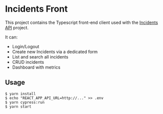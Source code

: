 # Incidents Front
This project contains the Typescript front-end client used with the
[Incidents API](https://github.com/chazapp/incidents-api) project.

It can: 
 - Login/Logout 
 - Create new Incidents via a dedicated form
 - List and search all incidents 
 - CRUD incidents
 - Dashboard with metrics

## Usage

```
$ yarn install
$ echo "REACT_APP_API_URL=http://..." >> .env
$ yarn cypress:run
$ yarn start
```

